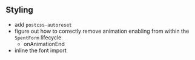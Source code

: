 ## Styling

- add `postcss-autoreset`
- figure out how to correctly remove animation enabling from within the `SpentForm` lifecycle
	- onAnimationEnd
- inline the font import